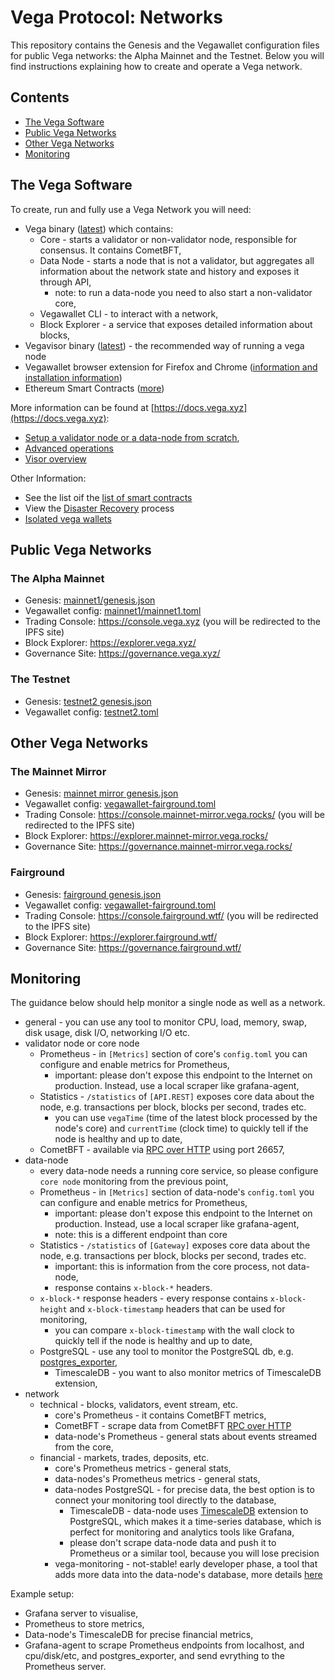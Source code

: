 # Vega Protocol: Networks

This repository contains the Genesis and the Vegawallet configuration files for public Vega networks: the Alpha Mainnet and the Testnet.
Below you will find instructions explaining how to create and operate a Vega network.

## Contents

* [The Vega Software](#the-vega-software)
* [Public Vega Networks](#public-vega-networks)
* [Other Vega Networks](#other-vega-networks)
* [Monitoring](#monitoring)

## The Vega Software

To create, run and fully use a Vega Network you will need:
* Vega binary ([latest](https://github.com/vegaprotocol/vega/releases/latest)) which contains:
  - Core - starts a validator or non-validator node, responsible for consensus. It contains CometBFT,
  - Data Node - starts a node that is not a validator, but aggregates all information about the network state and history and exposes it through API,
    - note: to run a data-node you need to also start a non-validator core,
  - Vegawallet CLI - to interact with a network,
  - Block Explorer - a service that exposes detailed information about blocks,
* Vegavisor binary ([latest](https://github.com/vegaprotocol/vega/releases/latest)) - the recommended way of running a vega node
* Vegawallet browser extension for Firefox and Chrome ([information and installation information](https://github.com/vegaprotocol/vegawallet-browser))
* Ethereum Smart Contracts ([more](https://github.com/vegaprotocol/Multisig_Control_V2))

More information can be found at [https://docs.vega.xyz](https://docs.vega.xyz):
* [Setup a validator node or a data-node from scratch](https://docs.vega.xyz/testnet/node-operators),
* [Advanced operations](https://docs.vega.xyz/testnet/node-operators/how-to)
* [Visor overview](https://docs.vega.xyz/testnet/node-operators/visor)

Other Information:

* See the list oif the [list of smart contracts](contracts.md)
* View the [Disaster Recovery](disaster-recovery.md) process
* [Isolated vega wallets](isolated-vega-wallets.md)

## Public Vega Networks

### The Alpha Mainnet

- Genesis: [mainnet1/genesis.json](mainnet1/genesis.json)
- Vegawallet config: [mainnet1/mainnet1.toml](mainnet1/mainnet1.toml)
- Trading Console: https://console.vega.xyz (you will be redirected to the IPFS site)
- Block Explorer: https://explorer.vega.xyz/
- Governance Site: https://governance.vega.xyz/

### The Testnet
- Genesis: [testnet2 genesis.json](https://github.com/vegaprotocol/networks/blob/master/testnet2/genesis.json)
- Vegawallet config: [testnet2.toml](https://github.com/vegaprotocol/networks/blob/master/testnet2/testnet2.toml)

## Other Vega Networks

### The Mainnet Mirror
- Genesis: [mainnet mirror genesis.json](https://github.com/vegaprotocol/networks-internal/blob/main/mainnet-mirror/genesis.json)
- Vegawallet config: [vegawallet-fairground.toml](https://github.com/vegaprotocol/networks-internal/blob/main/mainnet-mirror/vegawallet-mainnet-mirror.toml)
- Trading Console: https://console.mainnet-mirror.vega.rocks/ (you will be redirected to the IPFS site)
- Block Explorer: https://explorer.mainnet-mirror.vega.rocks/
- Governance Site: https://governance.mainnet-mirror.vega.rocks/

### Fairground
- Genesis: [fairground genesis.json](https://github.com/vegaprotocol/networks-internal/blob/main/fairground/genesis.json)
- Vegawallet config: [vegawallet-fairground.toml](https://github.com/vegaprotocol/networks-internal/blob/main/fairground/vegawallet-fairground.toml)
- Trading Console: https://console.fairground.wtf/ (you will be redirected to the IPFS site)
- Block Explorer: https://explorer.fairground.wtf/
- Governance Site: https://governance.fairground.wtf/

## Monitoring

The guidance below should help monitor a single node as well as a network.

* general - you can use any tool to monitor CPU, load, memory, swap, disk usage, disk I/O, networking I/O etc.
* validator node or core node
  * Prometheus - in `[Metrics]` section of core's `config.toml` you can configure and enable metrics for Prometheus,
    * important: please don't expose this endpoint to the Internet on production. Instead, use a local scraper like grafana-agent,
  * Statistics - `/statistics` of `[API.REST]` exposes core data about the node, e.g. transactions per block, blocks per second, trades etc.
    * you can use `vegaTime` (time of the latest block processed by the node's core) and `currentTime` (clock time) to quickly tell if the node is healthy and up to date,
  * CometBFT - available via [RPC over HTTP](https://docs.cometbft.com/v0.34/rpc/) using port 26657,
* data-node
  * every data-node needs a running core service, so please configure `core node` monitoring from the previous point,
  * Prometheus - in `[Metrics]` section of data-node's `config.toml` you can configure and enable metrics for Prometheus,
    * important: please don't expose this endpoint to the Internet on production. Instead, use a local scraper like grafana-agent,
    * note: this is a different endpoint than core
  * Statistics - `/statistics` of `[Gateway]` exposes core data about the node, e.g. transactions per block, blocks per second, trades etc.
    * important: this is information from the core process, not data-node,
    * response contains `x-block-*` headers.
  * `x-block-*` response headers - every response contains `x-block-height` and `x-block-timestamp` headers that can be used for monitoring,
    * you can compare `x-block-timestamp` with the wall clock to quickly tell if the node is healthy and up to date,
  * PostgreSQL - use any tool to monitor the PostgreSQL db, e.g. [postgres_exporter](https://github.com/prometheus-community/postgres_exporter),
    * TimescaleDB - you want to also monitor metrics of TimescaleDB extension,
* network
  * technical - blocks, validators, event stream, etc.
    * core's Prometheus - it contains CometBFT metrics,
    * CometBFT - scrape data from CometBFT [RPC over HTTP](https://docs.cometbft.com/v0.34/rpc/)
    * data-node's Prometheus - general stats about events streamed from the core,
  * financial - markets, trades, deposits, etc.
    * core's Prometheus metrics - general stats,
    * data-nodes's Prometheus metrics - general stats,
    * data-nodes PostgreSQL - for precise data, the best option is to connect your monitoring tool directly to the database,
      * TimescaleDB - data-node uses [TimescaleDB](https://www.timescale.com/) extension to PostgreSQL, which makes it a time-series database, which is perfect for monitoring and analytics tools like Grafana,
      * please don't scrape data-node data and push it to Prometheus or a similar tool, because you will lose precision
    * vega-monitoring - not-stable! early developer phase, a tool that adds more data into the data-node's database, more details [here](https://github.com/vegaprotocol/vega-monitoring)

Example setup:
* Grafana server to visualise,
* Prometheus to store metrics,
* Data-node's TimescaleDB for precise financial metrics,
* Grafana-agent to scrape Prometheus endpoints from localhost, and cpu/disk/etc, and postgres_exporter, and send evrything to the Prometheus server.
